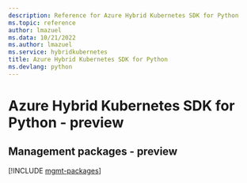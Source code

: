 ```yaml
---
description: Reference for Azure Hybrid Kubernetes SDK for Python
ms.topic: reference
author: lmazuel
ms.data: 10/21/2022
ms.author: lmazuel
ms.service: hybridkubernetes
title: Azure Hybrid Kubernetes SDK for Python
ms.devlang: python
---
```

# Azure Hybrid Kubernetes SDK for Python - preview

## Management packages - preview
[!INCLUDE [mgmt-packages](hybrid-kubernetes-mgmt-index.md)]
